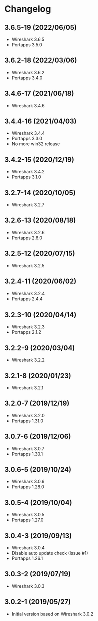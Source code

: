# Changelog

## 3.6.5-19 (2022/06/05)

* Wireshark 3.6.5
* Portapps 3.5.0

## 3.6.2-18 (2022/03/06)

* Wireshark 3.6.2
* Portapps 3.4.0

## 3.4.6-17 (2021/06/18)

* Wireshark 3.4.6

## 3.4.4-16 (2021/04/03)

* Wireshark 3.4.4
* Portapps 3.3.0
* No more win32 release

## 3.4.2-15 (2020/12/19)

* Wireshark 3.4.2
* Portapps 3.1.0

## 3.2.7-14 (2020/10/05)

* Wireshark 3.2.7

## 3.2.6-13 (2020/08/18)

* Wireshark 3.2.6
* Portapps 2.6.0

## 3.2.5-12 (2020/07/15)

* Wireshark 3.2.5

## 3.2.4-11 (2020/06/02)

* Wireshark 3.2.4
* Portapps 2.4.4

## 3.2.3-10 (2020/04/14)

* Wireshark 3.2.3
* Portapps 2.1.2

## 3.2.2-9 (2020/03/04)

* Wireshark 3.2.2

## 3.2.1-8 (2020/01/23)

* Wireshark 3.2.1

## 3.2.0-7 (2019/12/19)

* Wireshark 3.2.0
* Portapps 1.31.0

## 3.0.7-6 (2019/12/06)

* Wireshark 3.0.7
* Portapps 1.30.1

## 3.0.6-5 (2019/10/24)

* Wireshark 3.0.6
* Portapps 1.28.0

## 3.0.5-4 (2019/10/04)

* Wireshark 3.0.5
* Portapps 1.27.0

## 3.0.4-3 (2019/09/13)

* Wireshark 3.0.4
* Disable auto update check (Issue #1)
* Portapps 1.26.1

## 3.0.3-2 (2019/07/19)

* Wireshark 3.0.3

## 3.0.2-1 (2019/05/27)

* Initial version based on Wireshark 3.0.2
